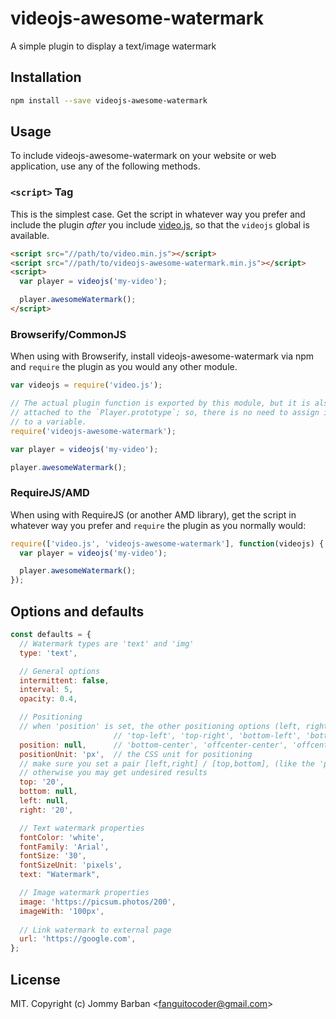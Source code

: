 # videojs-awesome-watermark

A simple plugin to display a text/image watermark

## Installation

```sh
npm install --save videojs-awesome-watermark
```

## Usage

To include videojs-awesome-watermark on your website or web application, use any of the following methods.

### `<script>` Tag

This is the simplest case. Get the script in whatever way you prefer and include the plugin _after_ you include [video.js][videojs], so that the `videojs` global is available.

```html
<script src="//path/to/video.min.js"></script>
<script src="//path/to/videojs-awesome-watermark.min.js"></script>
<script>
  var player = videojs('my-video');

  player.awesomeWatermark();
</script>
```

### Browserify/CommonJS

When using with Browserify, install videojs-awesome-watermark via npm and `require` the plugin as you would any other module.

```js
var videojs = require('video.js');

// The actual plugin function is exported by this module, but it is also
// attached to the `Player.prototype`; so, there is no need to assign it
// to a variable.
require('videojs-awesome-watermark');

var player = videojs('my-video');

player.awesomeWatermark();
```

### RequireJS/AMD

When using with RequireJS (or another AMD library), get the script in whatever way you prefer and `require` the plugin as you normally would:

```js
require(['video.js', 'videojs-awesome-watermark'], function(videojs) {
  var player = videojs('my-video');

  player.awesomeWatermark();
});
```

## Options and defaults
```js
const defaults = {
  // Watermark types are 'text' and 'img'
  type: 'text',

  // General options
  intermittent: false,
  interval: 5,
  opacity: 0.4,

  // Positioning
  // when 'position' is set, the other positioning options (left, right, top and bottom) will be ignored
                       // 'top-left', 'top-right', 'bottom-left', 'bottom-right', 'center', 'top-center'
  position: null,      // 'bottom-center', 'offcenter-center', 'offcenter-left', 'offcenter-right', 
  positionUnit: 'px',  // the CSS unit for positioning
  // make sure you set a pair [left,right] / [top,bottom], (like the 'position' option), 
  // otherwise you may get undesired results
  top: '20',
  bottom: null,
  left: null,
  right: '20',

  // Text watermark properties
  fontColor: 'white',
  fontFamily: 'Arial',
  fontSize: '30',
  fontSizeUnit: 'pixels',
  text: "Watermark",

  // Image watermark properties
  image: 'https://picsum.photos/200',
  imageWith: '100px',
  
  // Link watermark to external page
  url: 'https://google.com',
};
```

## License

MIT. Copyright (c) Jommy Barban &lt;fanguitocoder@gmail.com&gt;


[videojs]: http://videojs.com/
